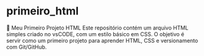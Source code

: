 # primeiro_html
📌 Meu Primeiro Projeto HTML Este repositório contém um arquivo HTML simples criado no vsCODE, com um estilo básico em CSS. O objetivo é servir como um primeiro projeto para aprender HTML, CSS e versionamento com Git/GitHub.
